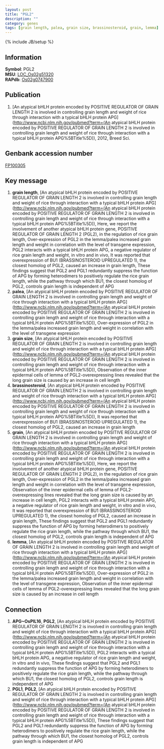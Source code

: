```yaml
---
layout: post
title: "PGL2"
description: ""
category: genes
tags: [grain length, palea, grain size, brassinosteroid, grain, lemma]
---
```

{% include JB/setup %}

## Information
__Symbol__: PGL2  
__MSU__: [LOC_Os02g51320](http://rice.plantbiology.msu.edu/cgi-bin/ORF_infopage.cgi?orf=LOC_Os02g51320)  
__RAPdb__: [Os02g0747900](http://rapdb.dna.affrc.go.jp/viewer/gbrowse_details/irgsp1?name=Os02g0747900)  

## Publication
1. [An atypical bHLH protein encoded by POSITIVE REGULATOR OF GRAIN LENGTH 2 is involved in controlling grain length and weight of rice through interaction with a typical bHLH protein APG](http://www.ncbi.nlm.nih.gov/pubmed?term=(An atypical bHLH protein encoded by POSITIVE REGULATOR OF GRAIN LENGTH 2 is involved in controlling grain length and weight of rice through interaction with a typical bHLH protein APG%5BTitle%5D)), 2012, Breed Sci.

## Genbank accession number
[FP100305](http://www.ncbi.nlm.nih.gov/nuccore/FP100305)

## Key message
1. __grain length__, [An atypical bHLH protein encoded by POSITIVE REGULATOR OF GRAIN LENGTH 2 is involved in controlling grain length and weight of rice through interaction with a typical bHLH protein APG](http://www.ncbi.nlm.nih.gov/pubmed?term=(An atypical bHLH protein encoded by POSITIVE REGULATOR OF GRAIN LENGTH 2 is involved in controlling grain length and weight of rice through interaction with a typical bHLH protein APG%5BTitle%5D)),  Here, we report the involvement of another atypical bHLH protein gene, POSITIVE REGULATOR OF GRAIN LENGTH 2 (PGL2), in the regulation of rice grain length, Over-expression of PGL2 in the lemma/palea increased grain length and weight in correlation with the level of transgene expression, PGL2 interacts with a typical bHLH protein APG, a negative regulator of rice grain length and weight, in vitro and in vivo, It was reported that overexpression of BU1 (BRASSINOSTEROID UPREGULATED 1), the closest homolog of PGL2, caused an increase in grain length, These findings suggest that PGL2 and PGL1 redundantly suppress the function of APG by forming heterodimers to positively regulate the rice grain length, while the pathway through which BU1, the closest homolog of PGL2, controls grain length is independent of APG
2. __palea__, [An atypical bHLH protein encoded by POSITIVE REGULATOR OF GRAIN LENGTH 2 is involved in controlling grain length and weight of rice through interaction with a typical bHLH protein APG](http://www.ncbi.nlm.nih.gov/pubmed?term=(An atypical bHLH protein encoded by POSITIVE REGULATOR OF GRAIN LENGTH 2 is involved in controlling grain length and weight of rice through interaction with a typical bHLH protein APG%5BTitle%5D)),  Over-expression of PGL2 in the lemma/palea increased grain length and weight in correlation with the level of transgene expression
3. __grain size__, [An atypical bHLH protein encoded by POSITIVE REGULATOR OF GRAIN LENGTH 2 is involved in controlling grain length and weight of rice through interaction with a typical bHLH protein APG](http://www.ncbi.nlm.nih.gov/pubmed?term=(An atypical bHLH protein encoded by POSITIVE REGULATOR OF GRAIN LENGTH 2 is involved in controlling grain length and weight of rice through interaction with a typical bHLH protein APG%5BTitle%5D)),  Observation of the inner epidermal cells of lemma of PGL2-overexpressing lines revealed that the long grain size is caused by an increase in cell length
4. __brassinosteroid__, [An atypical bHLH protein encoded by POSITIVE REGULATOR OF GRAIN LENGTH 2 is involved in controlling grain length and weight of rice through interaction with a typical bHLH protein APG](http://www.ncbi.nlm.nih.gov/pubmed?term=(An atypical bHLH protein encoded by POSITIVE REGULATOR OF GRAIN LENGTH 2 is involved in controlling grain length and weight of rice through interaction with a typical bHLH protein APG%5BTitle%5D)),  It was reported that overexpression of BU1 (BRASSINOSTEROID UPREGULATED 1), the closest homolog of PGL2, caused an increase in grain length
5. __grain__, [An atypical bHLH protein encoded by POSITIVE REGULATOR OF GRAIN LENGTH 2 is involved in controlling grain length and weight of rice through interaction with a typical bHLH protein APG](http://www.ncbi.nlm.nih.gov/pubmed?term=(An atypical bHLH protein encoded by POSITIVE REGULATOR OF GRAIN LENGTH 2 is involved in controlling grain length and weight of rice through interaction with a typical bHLH protein APG%5BTitle%5D)),  Here, we report the involvement of another atypical bHLH protein gene, POSITIVE REGULATOR OF GRAIN LENGTH 2 (PGL2), in the regulation of rice grain length, Over-expression of PGL2 in the lemma/palea increased grain length and weight in correlation with the level of transgene expression, Observation of the inner epidermal cells of lemma of PGL2-overexpressing lines revealed that the long grain size is caused by an increase in cell length, PGL2 interacts with a typical bHLH protein APG, a negative regulator of rice grain length and weight, in vitro and in vivo, It was reported that overexpression of BU1 (BRASSINOSTEROID UPREGULATED 1), the closest homolog of PGL2, caused an increase in grain length, These findings suggest that PGL2 and PGL1 redundantly suppress the function of APG by forming heterodimers to positively regulate the rice grain length, while the pathway through which BU1, the closest homolog of PGL2, controls grain length is independent of APG
6. __lemma__, [An atypical bHLH protein encoded by POSITIVE REGULATOR OF GRAIN LENGTH 2 is involved in controlling grain length and weight of rice through interaction with a typical bHLH protein APG](http://www.ncbi.nlm.nih.gov/pubmed?term=(An atypical bHLH protein encoded by POSITIVE REGULATOR OF GRAIN LENGTH 2 is involved in controlling grain length and weight of rice through interaction with a typical bHLH protein APG%5BTitle%5D)),  Over-expression of PGL2 in the lemma/palea increased grain length and weight in correlation with the level of transgene expression, Observation of the inner epidermal cells of lemma of PGL2-overexpressing lines revealed that the long grain size is caused by an increase in cell length

## Connection
1. __APG~OsPIL16__, __PGL2__, [An atypical bHLH protein encoded by POSITIVE REGULATOR OF GRAIN LENGTH 2 is involved in controlling grain length and weight of rice through interaction with a typical bHLH protein APG](http://www.ncbi.nlm.nih.gov/pubmed?term=(An atypical bHLH protein encoded by POSITIVE REGULATOR OF GRAIN LENGTH 2 is involved in controlling grain length and weight of rice through interaction with a typical bHLH protein APG%5BTitle%5D)),  PGL2 interacts with a typical bHLH protein APG, a negative regulator of rice grain length and weight, in vitro and in vivo, These findings suggest that PGL2 and PGL1 redundantly suppress the function of APG by forming heterodimers to positively regulate the rice grain length, while the pathway through which BU1, the closest homolog of PGL2, controls grain length is independent of APG
2. __PGL1__, __PGL2__, [An atypical bHLH protein encoded by POSITIVE REGULATOR OF GRAIN LENGTH 2 is involved in controlling grain length and weight of rice through interaction with a typical bHLH protein APG](http://www.ncbi.nlm.nih.gov/pubmed?term=(An atypical bHLH protein encoded by POSITIVE REGULATOR OF GRAIN LENGTH 2 is involved in controlling grain length and weight of rice through interaction with a typical bHLH protein APG%5BTitle%5D)),  These findings suggest that PGL2 and PGL1 redundantly suppress the function of APG by forming heterodimers to positively regulate the rice grain length, while the pathway through which BU1, the closest homolog of PGL2, controls grain length is independent of APG


